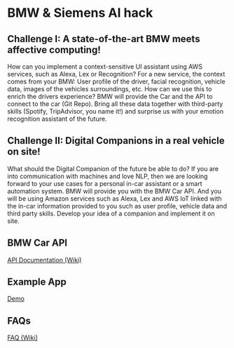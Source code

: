 # BMW & Siemens AI hack

## Challenge I: A state-of-the-art BMW meets affective computing!

How can you implement a context-sensitive UI assistant using AWS services, such as Alexa, Lex or Recognition? For a new service, the context comes from your BMW: User profile of the driver, facial recognition, vehicle data, images of the vehicles surroundings, etc. How can we use this to enrich the drivers experience? BMW will provide the Car and the API to connect to the car (Git Repo). Bring all these data together with third-party skills (Spotify, TripAdvisor, you name it!) and surprise us with your emotion recognition assistant of the future. 

## Challenge II: Digital Companions in a real vehicle on site!

What should the Digital Companion of the future be able to do? If you are into communication with machines and love NLP, then we are looking forward to your use cases for a personal in-car assistant or a smart automation system. BMW will provide you with the BMW Car API. And you will be using Amazon services such as Alexa, Lex and AWS IoT linked with the in-car information provided to you such as user profile, vehicle data and third party skills. Develop your idea of a companion and implement it on site. 

## BMW Car API

[API Documentation (Wiki)](https://github.com/bmw-hackathons/hackatnight/wiki/1.1-BMW-Car-API:-Overview)

## Example App

[Demo](https://bmw-data-science.github.io/ai-hackathon)

## FAQs

[FAQ (Wiki)](https://github.com/bmw-data-science/ai-hackathon/wiki/FAQ)
